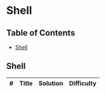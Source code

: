 # Shell

## Table of Contents

- [Shell](#shell)

## Shell

| #   | Title | Solution | Difficulty |
| --- | ----- | -------- | ---------- |
